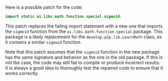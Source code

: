 Here is a possible patch for the code:
```java
import static ai.libs.math.function.special.sigmoid;
```
This patch replaces the failing import statement with a new one that imports the `sigmoid` function from the `ai.libs.math.function.special` package. This package is a likely replacement for the `develop.p2p.lib.LearnMath` class, as it contains a similar `sigmoid` function.

Note that this patch assumes that the `sigmoid` function in the new package has the same signature and behavior as the one in the old package. If this is not the case, the code may still fail to compile or produce incorrect results. It is always a good idea to thoroughly test the repaired code to ensure that it works correctly.